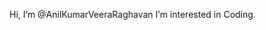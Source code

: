 Hi, I’m @AnilKumarVeeraRaghavan
I’m interested in Coding.


<!---
AnilKumarVeeraRaghavan/AnilKumarVeeraRaghavan is a ✨ special ✨ repository because its `README.md` (this file) appears on your GitHub profile.
You can click the Preview link to take a look at your changes.
--->

